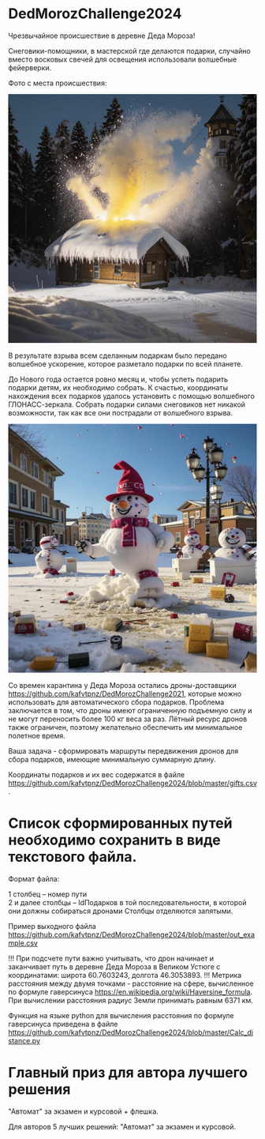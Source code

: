 # DedMorozChallenge2024

Чрезвычайное происшествие в деревне Деда Мороза!

Снеговики-помощники, в мастерской где делаются подарки, случайно вместо восковых свечей для освещения использовали волшебные фейерверки.

Фото с места происшествия:

<img src="./blob/master/raw/boom.jpg" width="640"/>


В результате взрыва всем сделанным подаркам было передано волшебное ускорение, которое разметало подарки по всей планете.

До Нового года остается ровно месяц и, чтобы успеть подарить подарки детям, их необходимо собрать. К счастью, координаты нахождения всех подарков удалось установить с помощью волшебного ГЛОНАСС-зеркала.
Собрать подарки силами снеговиков нет никакой возможности, так как все они пострадали от волшебного взрыва.

<img src="./blob/master/raw/snowmanboom2.jpg" width="640"/>

Со времен карантина у Деда Мороза остались дроны-доставщики https://github.com/kafvtpnz/DedMorozChallenge2021, которые можно использовать для автоматического сбора подарков. Проблема заключается в том, что дроны имеют ограниченную подъемную силу и не могут переносить более 100 кг веса за раз. Лётный ресурс дронов также ограничен, поэтому желательно обеспечить им минимальное полетное время.

Ваша задача - сформировать маршруты передвижения дронов для сбора подарков, имеющие минимальную суммарную длину.  

Координаты подарков и их вес содержатся в файле https://github.com/kafvtpnz/DedMorozChallenge2024/blob/master/gifts.csv.

# Список сформированных путей необходимо сохранить в виде текстового файла.
Формат файла:

1 столбец – номер пути  
2 и далее столбцы – IdПодарков в той последовательности, в которой они должны собираться дронами 
Столбцы отделяются запятыми.

Пример выходного файла https://github.com/kafvtpnz/DedMorozChallenge2024/blob/master/out_example.csv

!!! При подсчете пути важно учитывать, что дрон начинает и заканчивает путь в деревне Деда Мороза в Великом Устюге с координатами: широта 60.7603243, долгота	46.3053893.
!!! Метрика расстояния между двумя точками - расстояние на сфере, вычисленное по формуле гаверсинуса https://en.wikipedia.org/wiki/Haversine_formula. При вычислении расстояния радиус Земли принимать равным 6371 км.

Функция на языке python для вычисления расстояния по формуле гаверсинуса приведена в файле https://github.com/kafvtpnz/DedMorozChallenge2024/blob/master/Calc_distance.py

# Главный приз для автора лучшего решения
"Автомат" за экзамен и курсовой + флешка.

Для авторов 5 лучших решений: "Автомат" за экзамен и курсовой.

